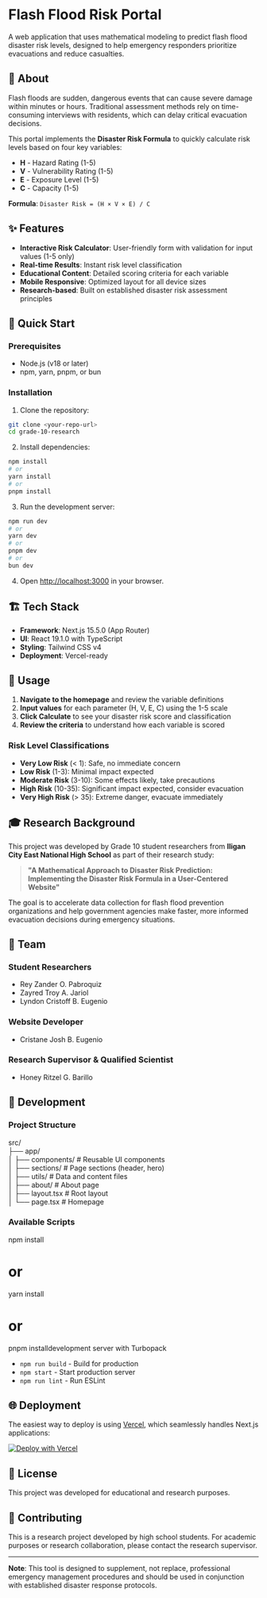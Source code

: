 # Flash Flood Risk Portal

A web application that uses mathematical modeling to predict flash flood disaster risk levels, designed to help emergency responders prioritize evacuations and reduce casualties.

## 🌊 About

Flash floods are sudden, dangerous events that can cause severe damage within minutes or hours. Traditional assessment methods rely on time-consuming interviews with residents, which can delay critical evacuation decisions.

This portal implements the **Disaster Risk Formula** to quickly calculate risk levels based on four key variables:
- **H** - Hazard Rating (1-5)
- **V** - Vulnerability Rating (1-5) 
- **E** - Exposure Level (1-5)
- **C** - Capacity (1-5)

**Formula**: `Disaster Risk = (H × V × E) / C`

## ✨ Features

- **Interactive Risk Calculator**: User-friendly form with validation for input values (1-5 only)
- **Real-time Results**: Instant risk level classification
- **Educational Content**: Detailed scoring criteria for each variable
- **Mobile Responsive**: Optimized layout for all device sizes
- **Research-based**: Built on established disaster risk assessment principles

## 🚀 Quick Start

### Prerequisites
- Node.js (v18 or later)
- npm, yarn, pnpm, or bun

### Installation

1. Clone the repository:
```bash
git clone <your-repo-url>
cd grade-10-research
```

2. Install dependencies:
```bash
npm install
# or
yarn install
# or
pnpm install
```

3. Run the development server:
```bash
npm run dev
# or
yarn dev
# or
pnpm dev
# or
bun dev
```

4. Open [http://localhost:3000](http://localhost:3000) in your browser.

## 🏗️ Tech Stack

- **Framework**: Next.js 15.5.0 (App Router)
- **UI**: React 19.1.0 with TypeScript
- **Styling**: Tailwind CSS v4
- **Deployment**: Vercel-ready

## 📱 Usage

1. **Navigate to the homepage** and review the variable definitions
2. **Input values** for each parameter (H, V, E, C) using the 1-5 scale
3. **Click Calculate** to see your disaster risk score and classification
4. **Review the criteria** to understand how each variable is scored

### Risk Level Classifications
- **Very Low Risk** (< 1): Safe, no immediate concern
- **Low Risk** (1-3): Minimal impact expected
- **Moderate Risk** (3-10): Some effects likely, take precautions
- **High Risk** (10-35): Significant impact expected, consider evacuation
- **Very High Risk** (> 35): Extreme danger, evacuate immediately

## 🎓 Research Background

This project was developed by Grade 10 student researchers from **Iligan City East National High School** as part of their research study:

> **"A Mathematical Approach to Disaster Risk Prediction: Implementing the Disaster Risk Formula in a User-Centered Website"**

The goal is to accelerate data collection for flash flood prevention organizations and help government agencies make faster, more informed evacuation decisions during emergency situations.

## 👥 Team

### Student Researchers
- Rey Zander O. Pabroquiz
- Zayred Troy A. Jariol  
- Lyndon Cristoff B. Eugenio

### Website Developer
- Cristane Josh B. Eugenio

### Research Supervisor & Qualified Scientist
- Honey Ritzel G. Barillo

## 🔧 Development

### Project Structure

src/    <br>
├── app/    <br>
│   ├── components/     # Reusable UI components    <br>
│   ├── sections/       # Page sections (header, hero) <br>
│   ├── utils/          # Data and content files    <br>
│   ├── about/          # About page    <br>
│   ├── layout.tsx      # Root layout   <br>
│   └── page.tsx        # Homepage  <br>

### Available Scripts

npm install
# or
yarn install
# or
pnpm installdevelopment server with Turbopack
- `npm run build` - Build for production
- `npm start` - Start production server
- `npm run lint` - Run ESLint

## 🌐 Deployment

The easiest way to deploy is using [Vercel](https://vercel.com/new?utm_medium=default-template&filter=next.js), which seamlessly handles Next.js applications:

[![Deploy with Vercel](https://vercel.com/button)](https://vercel.com/new?utm_medium=default-template&filter=next.js&utm_source=create-next-app&utm_campaign=create-next-app-readme)

## 📄 License

This project was developed for educational and research purposes.

## 🤝 Contributing

This is a research project developed by high school students. For academic purposes or research collaboration, please contact the research supervisor.

---

**Note**: This tool is designed to supplement, not replace, professional emergency management procedures and should be used in conjunction with established disaster response protocols.